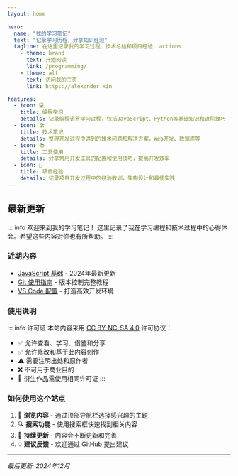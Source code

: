 ```yaml
---
layout: home

hero:
  name: "我的学习笔记"
  text: "记录学习历程，分享知识经验"
  tagline: 在这里记录我的学习过程、技术总结和项目经验  actions:
    - theme: brand
      text: 开始阅读
      link: /programming/
    - theme: alt
      text: 访问我的主页
      link: https://alexander.xin

features:
  - icon: 💻
    title: 编程学习
    details: 记录编程语言学习过程，包括JavaScript、Python等基础知识和进阶技巧
  - icon: 🛠️
    title: 技术笔记
    details: 整理开发过程中遇到的技术问题和解决方案，Web开发、数据库等
  - icon: 📚
    title: 工具使用
    details: 分享常用开发工具的配置和使用技巧，提高开发效率
  - icon: 🚀
    title: 项目经验
    details: 记录项目开发过程中的经验教训，架构设计和最佳实践
---
```


## 最新更新

::: info 欢迎来到我的学习笔记！
这里记录了我在学习编程和技术过程中的心得体会。希望这些内容对你也有所帮助。
:::

### 近期内容
- [JavaScript 基础](/programming/javascript-basics) - 2024年最新更新
- [Git 使用指南](/tools/git-guide) - 版本控制完整教程
- [VS Code 配置](/tools/vscode-setup) - 打造高效开发环境

### 使用说明

::: info 许可证
本站内容采用 [CC BY-NC-SA 4.0](https://creativecommons.org/licenses/by-nc-sa/4.0/deed.zh) 许可协议：
- ✅ 允许查看、学习、借鉴和分享
- ✅ 允许修改和基于此内容创作
- ⚠️ 需要注明出处和原作者
- ❌ 不可用于商业目的
- 📝 衍生作品需使用相同许可证
:::

### 如何使用这个站点
1. 📖 **浏览内容** - 通过顶部导航栏选择感兴趣的主题
2. 🔍 **搜索功能** - 使用搜索框快速找到相关内容
3. 📝 **持续更新** - 内容会不断更新和完善
4. 💡 **建议反馈** - 欢迎通过 GitHub 提出建议

---

*最后更新: 2024年12月*
